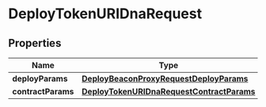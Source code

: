 

# DeployTokenURIDnaRequest

## Properties

Name | Type | Description | Notes
------------ | ------------- | ------------- | -------------
**deployParams** | [**DeployBeaconProxyRequestDeployParams**](DeployBeaconProxyRequestDeployParams.md) |  | 
**contractParams** | [**DeployTokenURIDnaRequestContractParams**](DeployTokenURIDnaRequestContractParams.md) |  | 




